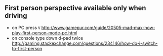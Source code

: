 ## First person perspective available only when driving

- on PC press `V` http://www.gamepur.com/guide/20505-mad-max-how-play-first-person-mode-pc.html
- on console type down d-pad twice http://gaming.stackexchange.com/questions/234146/how-do-i-switch-to-first-person
